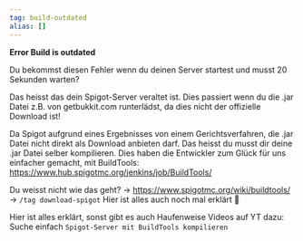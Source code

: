 ```yaml
---
tag: build-outdated
alias: []
---
```


**Error Build is outdated**

Du bekommst diesen Fehler wenn du deinen Server startest und musst 20 Sekunden warten?

Das heisst das dein Spigot-Server veraltet ist. Dies passiert wenn du die .jar Datei z.B. von getbukkit.com runterlädst, da dies nicht der offizielle Download ist!

Da Spigot aufgrund eines Ergebnisses von einem Gerichtsverfahren, die .jar Datei nicht direkt als Download anbieten darf. Das heisst du musst dir deine .jar Datei selber kompilieren. Dies haben die Entwickler zum Glück für uns einfacher gemacht, mit BuildTools: https://www.hub.spigotmc.org/jenkins/job/BuildTools/

Du weisst nicht wie das geht?
-> https://www.spigotmc.org/wiki/buildtools/
-> `/tag download-spigot` Hier ist alles auch noch mal erklärt 🙂

Hier ist alles erklärt, sonst gibt es auch Haufenweise Videos auf YT dazu: Suche einfach `Spigot-Server mit BuildTools kompilieren`
